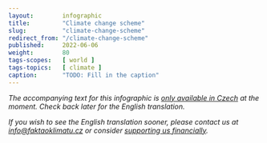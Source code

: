 ```yaml
---
layout:        infographic
title:         "Climate change scheme"
slug:          "climate-change-scheme"
redirect_from: "/climate-change-scheme"
published:     2022-06-06
weight:        80
tags-scopes:   [ world ]
tags-topics:   [ climate ]
caption:       "TODO: Fill in the caption"
---
```


_The accompanying text for this infographic is [only available in Czech](https://faktaoklimatu.cz/infografiky/schema-klimaticke-zmeny) at the moment. Check back later for the English translation._

_If you wish to see the English translation sooner, please contact us at [info@faktaoklimatu.cz](mailto:info@faktaoklimatu.cz) or consider [supporting us financially](https://www.darujme.cz/projekt/1203742)._
